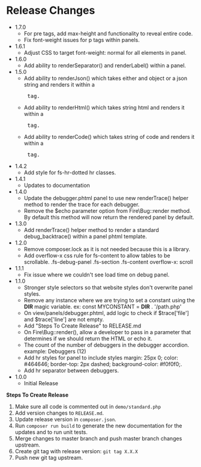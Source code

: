 # Release Changes
* 1.7.0
    * For pre tags, add max-height and functionality to reveal entire code.
    * Fix font-weight issues for p tags within panels.
* 1.6.1
    * Adjust CSS to target font-weight: normal for all elements in panel.
* 1.6.0
    * Add ability to renderSeparator() and renderLabel() within a panel.
* 1.5.0
    * Add ability to renderJson() which takes either and object or a json string and renders it within a <pre> tag.
    * Add ability to renderHtml() which takes string html and renders it within a <pre> tag.
    * Add ability to renderCode() which takes string of code and renders it within a <pre> tag.
* 1.4.2
    * Add style for fs-hr-dotted hr classes.
* 1.4.1
    * Updates to documentation
* 1.4.0
    * Update the debugger.phtml panel to use new renderTrace() helper method to render the trace for each debugger.
    * Remove the $echo parameter option from Fire\Bug::render method. By default this method will now return the rendered panel by default.
* 1.3.0
    * Add renderTrace() helper method to render a standard debug_backtrace() within a panel phtml template.
* 1.2.0
    * Remove composer.lock as it is not needed because this is a library.
    * Add overflow-x css rule for fs-content to allow tables to be scrollable. .fs-debug-panel .fs-section .fs-content overflow-x: scroll
* 1.1.1
    * Fix issue where we couldn't see load time on debug panel.
* 1.1.0
    * Stronger style selectors so that website styles don't overwrite panel styles.
    * Remove any instance where we are trying to set a constant using the __DIR__ magic variable. ex: const MYCONSTANT = __DIR__ . '/path.php'
    * On view/panels/debugger.phtml, add logic to check if $trace['file'] and $trace['line'] are not empty.
    * Add "Steps To Create Release" to RELEASE.md
    * On Fire\Bug::render(), allow a developer to pass in a parameter that determines if we should return the HTML or echo it.
    * The count of the number of debuggers in the debugger accordion. example: Debuggers (12)
    * Add hr styles for panel to include styles margin: 25px 0; color: #464646; border-top: 2px dashed; background-color: #f0f0f0;.
    * Add hr separator between debuggers.
* 1.0.0
    * Initial Release

**Steps To Create Release**

1. Make sure all code is commented out in `demo/standard.php`
2. Add version changes to `RELEASE.md`.
3. Update release version in `composer.json`.
4. Run `composer run build` to generate the new documentation for the updates and to run unit tests.
5. Merge changes to master branch and push master branch changes upstream.
6. Create git tag with release version: `git tag X.X.X`
7. Push new git tag upstream.
